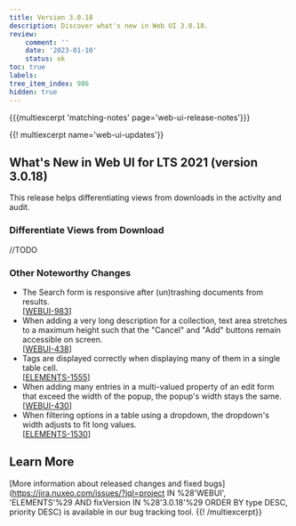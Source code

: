 ```yaml
---
title: Version 3.0.18
description: Discover what's new in Web UI 3.0.18.
review:
    comment: ''
    date: '2023-01-10'
    status: ok
toc: true
labels:
tree_item_index: 986
hidden: true
---
```


{{{multiexcerpt 'matching-notes' page='web-ui-release-notes'}}}

{{! multiexcerpt name='web-ui-updates'}}
## What's New in Web UI for LTS 2021 (version 3.0.18)

This release helps differentiating views from downloads in the activity and audit.

### Differentiate Views from Download

//TODO


### Other Noteworthy Changes

- The Search form is responsive after (un)trashing documents from results.<br/>[[WEBUI-983](https://jira.nuxeo.com/browse/WEBUI-983)]
- When adding a very long description for a collection, text area stretches to a maximum height such that the "Cancel" and "Add" buttons remain accessible on screen.<br/>[[WEBUI-438](https://jira.nuxeo.com/browse/WEBUI-438)]
- Tags are displayed correctly when displaying many of them in a single table cell.<br/>[[ELEMENTS-1555](https://jira.nuxeo.com/browse/ELEMENTS-1555)]
- When adding many entries in a multi-valued property of an edit form that exceed the width of the popup, the popup's width stays the same.<br/>[[WEBUI-430](https://jira.nuxeo.com/browse/WEBUI-430)]
- When filtering options in a table using a dropdown, the dropdown's width adjusts to fit long values.<br/>[[ELEMENTS-1530](https://jira.nuxeo.com/browse/ELEMENTS-1530)]


## Learn More

[More information about released changes and fixed bugs](https://jira.nuxeo.com/issues/?jql=project IN %28'WEBUI', 'ELEMENTS'%29 AND fixVersion IN %28'3.0.18'%29 ORDER BY type DESC, priority DESC) is available in our bug tracking tool.
{{! /multiexcerpt}}
